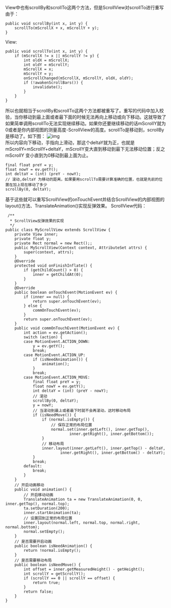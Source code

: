 View中也有scrollBy和scrollTo这两个方法，但是ScrollView对scrollTo进行重写  
由于：
```  
public void scrollBy(int x, int y) {
	scrollTo(mScrollX + x, mScrollY + y);
}
```
View:
```  
public void scrollTo(int x, int y) {
	if (mScrollX != x || mScrollY != y) {
		int oldX = mScrollX;
		int oldY = mScrollY;
		mScrollX = x;
		mScrollY = y;
		onScrollChanged(mScrollX, mScrollY, oldX, oldY);
		if (!awakenScrollBars()) {
			invalidate();
		}
	}
}
```
所以也就相当于scrollBy和scrollTo这两个方法都被重写了。重写的代码中加入校验，当你移动到最上面或者最下面的时候无法再向上移动或向下移动。这就导致了如果简单调用scrollTo无法实现继续移动。如果你还要继续移动的话mScrollY就为0或者是你内部视图的测量高度-ScrollView的高度。scrollTo是移动到，scrollBy是移动了。如下图：
![img](http://emanual.github.io/md-android/img/view_srollview/15_srollview.jpg)   
所以内容向下移动，手指向上滑动，那这个deltaY就为正，也就是mScrollY=mScrollY+deltaY，mScrollY变大直到移动到最下无法移动位置；反之mScrollY 变小直到为0移动到最上面为止。
```  
final float preY = y;
float nowY = ev.getY();
int deltaY = (int) (preY - nowY);
// 滚动,deltaY 为移动的距离，如果要用scrollTo需要计算准确的位置，也就是先前的位置在加上现在移动了多少
scrollBy(0, deltaY);
```
基于这些就可以重写ScrollView的onTouchEvent并结合ScrollView的内部视图的layout()方法、TranslateAnimation()实现反弹效果。
ScrollView代码：
```  
 /**
  * ScrollView反弹效果的实现
  */
public class MyScrollView extends ScrollView {
	private View inner;
	private float y;
	private Rect normal = new Rect();;
	public MyScrollView(Context context, AttributeSet attrs) {
		super(context, attrs);
	}
	@Override
	protected void onFinishInflate() {
		if (getChildCount() > 0) {
			inner = getChildAt(0);
		}
	}
	@Override
	public boolean onTouchEvent(MotionEvent ev) {
		if (inner == null) {
			return super.onTouchEvent(ev);
		} else {
			commOnTouchEvent(ev);
		}
		return super.onTouchEvent(ev);
	}
	public void commOnTouchEvent(MotionEvent ev) {
		int action = ev.getAction();
		switch (action) {
		case MotionEvent.ACTION_DOWN:
			y = ev.getY();
			break;
		case MotionEvent.ACTION_UP:
			if (isNeedAnimation()) {
				animation();
			}
			break;
		case MotionEvent.ACTION_MOVE:
			final float preY = y;
			float nowY = ev.getY();
			int deltaY = (int) (preY - nowY);
			// 滚动
			scrollBy(0, deltaY);
			y = nowY;
			// 当滚动到最上或者最下时就不会再滚动，这时移动布局
			if (isNeedMove()) {
				if (normal.isEmpty()) {
					// 保存正常的布局位置
					normal.set(inner.getLeft(), inner.getTop(),
							inner.getRight(), inner.getBottom());
				}
				// 移动布局
				inner.layout(inner.getLeft(), inner.getTop() - deltaY,
						inner.getRight(), inner.getBottom() - deltaY);
			}
			break;
		default:
			break;
		}
	}
	// 开启动画移动
	public void animation() {
		// 开启移动动画
		TranslateAnimation ta = new TranslateAnimation(0, 0, inner.getTop(), normal.top);
		ta.setDuration(200);
		inner.startAnimation(ta);
		// 设置回到正常的布局位置
		inner.layout(normal.left, normal.top, normal.right, normal.bottom);
		normal.setEmpty();
	}
	// 是否需要开启动画
	public boolean isNeedAnimation() {
		return !normal.isEmpty();
	}
	// 是否需要移动布局
	public boolean isNeedMove() {
		int offset = inner.getMeasuredHeight() - getHeight();
		int scrollY = getScrollY();
		if (scrollY == 0 || scrollY == offset) {
			return true;
		}
		return false;
	}
}
```